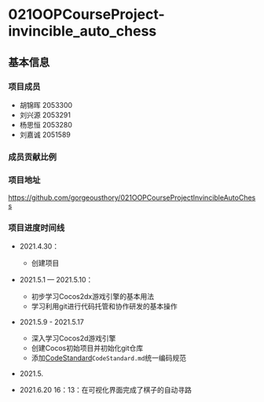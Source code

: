 # 021OOPCourseProject-invincible_auto_chess

## 基本信息

### 项目成员
- 胡锦晖 2053300
- 刘兴源 2053291
- 杨思恒 2053280
- 刘嘉诚 2051589

### 成员贡献比例

### 项目地址
https://github.com/gorgeousthory/021OOPCourseProjectInvincibleAutoChess

### 项目进度时间线
- 2021.4.30：
  - 创建项目
- 2021.5.1 — 2021.5.10：
  - 初步学习Cocos2dx游戏引擎的基本用法
  - 学习利用git进行代码托管和协作研发的基本操作
- 2021.5.9 - 2021.5.17
  - 深入学习Cocos2d游戏引擎
  - 创建Cocos初始项目并初始化git仓库
  - 添加[CodeStandard](doc/CodeStandard.md)`CodeStandard.md`统一编码规范
- 2021.5.


- 2021.6.20 16：13：在可视化界面完成了棋子的自动寻路
